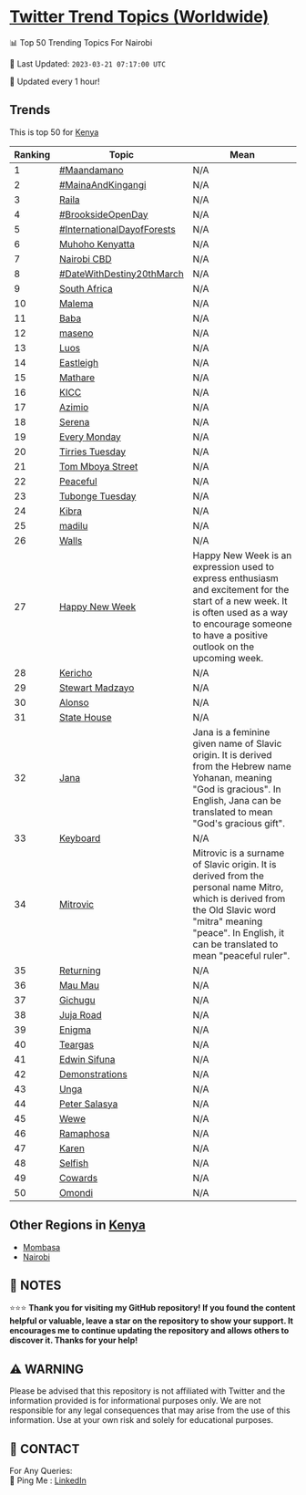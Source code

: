 [Twitter Trend Topics (Worldwide)](https://github.com/ErcinDedeoglu/Twitter-Trend-Topics)
==========


📊 Top 50 Trending Topics For Nairobi

📆 Last Updated: `2023-03-21 07:17:00 UTC`

🔧 Updated every 1 hour!


## Trends

This is top 50 for [Kenya](</Kenya>)

| Ranking | Topic | Mean |
| ------- | ------------ | ------------ |
| 1 | [#Maandamano](http://twitter.com/search?q=%23Maandamano) | N/A |
| 2 | [#MainaAndKingangi](http://twitter.com/search?q=%23MainaAndKingangi) | N/A |
| 3 | [Raila](http://twitter.com/search?q=Raila) | N/A |
| 4 | [#BrooksideOpenDay](http://twitter.com/search?q=%23BrooksideOpenDay) | N/A |
| 5 | [#InternationalDayofForests](http://twitter.com/search?q=%23InternationalDayofForests) | N/A |
| 6 | [Muhoho Kenyatta](http://twitter.com/search?q=Muhoho+Kenyatta) | N/A |
| 7 | [Nairobi CBD](http://twitter.com/search?q=Nairobi+CBD) | N/A |
| 8 | [#DateWithDestiny20thMarch](http://twitter.com/search?q=%23DateWithDestiny20thMarch) | N/A |
| 9 | [South Africa](http://twitter.com/search?q=South+Africa) | N/A |
| 10 | [Malema](http://twitter.com/search?q=Malema) | N/A |
| 11 | [Baba](http://twitter.com/search?q=Baba) | N/A |
| 12 | [maseno](http://twitter.com/search?q=maseno) | N/A |
| 13 | [Luos](http://twitter.com/search?q=Luos) | N/A |
| 14 | [Eastleigh](http://twitter.com/search?q=Eastleigh) | N/A |
| 15 | [Mathare](http://twitter.com/search?q=Mathare) | N/A |
| 16 | [KICC](http://twitter.com/search?q=KICC) | N/A |
| 17 | [Azimio](http://twitter.com/search?q=Azimio) | N/A |
| 18 | [Serena](http://twitter.com/search?q=Serena) | N/A |
| 19 | [Every Monday](http://twitter.com/search?q=Every+Monday) | N/A |
| 20 | [Tirries Tuesday](http://twitter.com/search?q=Tirries+Tuesday) | N/A |
| 21 | [Tom Mboya Street](http://twitter.com/search?q=Tom+Mboya+Street) | N/A |
| 22 | [Peaceful](http://twitter.com/search?q=Peaceful) | N/A |
| 23 | [Tubonge Tuesday](http://twitter.com/search?q=Tubonge+Tuesday) | N/A |
| 24 | [Kibra](http://twitter.com/search?q=Kibra) | N/A |
| 25 | [madilu](http://twitter.com/search?q=madilu) | N/A |
| 26 | [Walls](http://twitter.com/search?q=Walls) | N/A |
| 27 | [Happy New Week](http://twitter.com/search?q=Happy+New+Week) | Happy New Week is an expression used to express enthusiasm and excitement for the start of a new week. It is often used as a way to encourage someone to have a positive outlook on the upcoming week. |
| 28 | [Kericho](http://twitter.com/search?q=Kericho) | N/A |
| 29 | [Stewart Madzayo](http://twitter.com/search?q=Stewart+Madzayo) | N/A |
| 30 | [Alonso](http://twitter.com/search?q=Alonso) | N/A |
| 31 | [State House](http://twitter.com/search?q=State+House) | N/A |
| 32 | [Jana](http://twitter.com/search?q=Jana) | Jana is a feminine given name of Slavic origin. It is derived from the Hebrew name Yohanan, meaning "God is gracious". In English, Jana can be translated to mean "God's gracious gift". |
| 33 | [Keyboard](http://twitter.com/search?q=Keyboard) | N/A |
| 34 | [Mitrovic](http://twitter.com/search?q=Mitrovic) | Mitrovic is a surname of Slavic origin. It is derived from the personal name Mitro, which is derived from the Old Slavic word "mitra" meaning "peace". In English, it can be translated to mean "peaceful ruler". |
| 35 | [Returning](http://twitter.com/search?q=Returning) | N/A |
| 36 | [Mau Mau](http://twitter.com/search?q=Mau+Mau) | N/A |
| 37 | [Gichugu](http://twitter.com/search?q=Gichugu) | N/A |
| 38 | [Juja Road](http://twitter.com/search?q=Juja+Road) | N/A |
| 39 | [Enigma](http://twitter.com/search?q=Enigma) | N/A |
| 40 | [Teargas](http://twitter.com/search?q=Teargas) | N/A |
| 41 | [Edwin Sifuna](http://twitter.com/search?q=Edwin+Sifuna) | N/A |
| 42 | [Demonstrations](http://twitter.com/search?q=Demonstrations) | N/A |
| 43 | [Unga](http://twitter.com/search?q=Unga) | N/A |
| 44 | [Peter Salasya](http://twitter.com/search?q=Peter+Salasya) | N/A |
| 45 | [Wewe](http://twitter.com/search?q=Wewe) | N/A |
| 46 | [Ramaphosa](http://twitter.com/search?q=Ramaphosa) | N/A |
| 47 | [Karen](http://twitter.com/search?q=Karen) | N/A |
| 48 | [Selfish](http://twitter.com/search?q=Selfish) | N/A |
| 49 | [Cowards](http://twitter.com/search?q=Cowards) | N/A |
| 50 | [Omondi](http://twitter.com/search?q=Omondi) | N/A |



## Other Regions in [Kenya](</Kenya>)

* [Mombasa](</Kenya/Mombasa.md>)
* [Nairobi](</Kenya/Nairobi.md>)



## 📝 NOTES

⭐⭐⭐ **Thank you for visiting my GitHub repository! If you found the content helpful or valuable, leave a star on the repository to show your support. It encourages me to continue updating the repository and allows others to discover it. Thanks for your help!**


## ⚠️ WARNING

Please be advised that this repository is not affiliated with Twitter and the information provided is for informational purposes only. We are not responsible for any legal consequences that may arise from the use of this information. Use at your own risk and solely for educational purposes.


## 📨 CONTACT

 For Any Queries:  
            🏓 Ping Me : [LinkedIn](https://www.linkedin.com/in/ercindedeoglu/)
